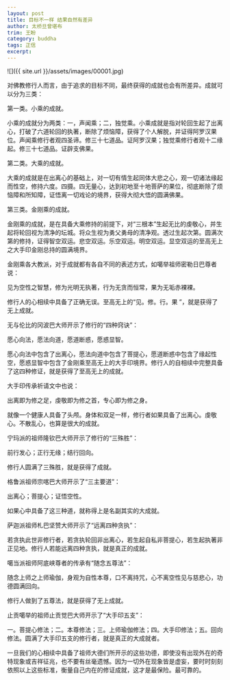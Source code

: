 ```yaml
---
layout: post
title: 目标不一样 结果自然有差异
author: 太桥旦曾堪布
trim: 王盼
category: buddha
tags: 正信
excerpt:
---
```


![]({{ site.url }}/assets/images/00001.jpg)

对佛教修行人而言，由于追求的目标不同，最终获得的成就也会有所差异。成就可以分为三类：

第一类。小乘的成就。

小乘的成就分为两类：一，声闻乘；二，独觉乘。小乘成就是指对轮回生起了出离心，打破了六道轮回的执著，断除了烦恼障，获得了个人解脱，并证得阿罗汉果位。声闻乘修行者观四圣谛。修三十七道品。证阿罗汉果；独觉乘修行者观十二缘起。修三十七道品。证辟支佛果。

第二类。大乘的成就。

大乘的成就是在出离心的基础上，对一切有情生起同体大悲之心，观一切诸法缘起而性空，修持六度。四摄。四无量心，达到初地至十地菩萨的果位，彻底断除了烦恼障和所知障，证悟离一切戏论的境界，获得大彻大悟的圆满佛果。

第三类。金刚乘的成就。

金刚乘的成就，是在具备大乘修持的前提下，对“三根本”生起无比的虔敬心，并生起将轮回视为清净的坛城。将众生视为勇父勇母的清净观。透过生起次第。圆满次第的修持，证得智空双运。悲空双运。乐空双运。明空双运。显空双运的至高无上之大手印金刚总持的圆满境界。

金刚乘各大教派，对于成就都有各自不同的表述方式，如噶举祖师密勒日巴尊者说：

见为空性之智慧，修为光明无执著，行为无贪而恒常，果为无垢赤裸裸。

修行人的心相续中具备了正确无误。至高无上的“见。修。行。果 ”，就是获得了无上成就。

无与伦比的冈波巴大师开示了修行的“四种窍诀”：

愿心向法，愿法向道，愿道断惑，愿惑显智。

愿心向法中包含了出离心，愿法向道中包含了菩提心，愿道断惑中包含了缘起性空，愿惑显智中包含了金刚乘至高无上的大手印境界。修行人的自相续中完整具备了这四种修证，就是获得了至高无上的成就。

大手印传承祈请文中也说：

出离即为修之足，虔敬即为修之首，专心即为修之身。

就像一个健康人具备了头颅。身体和双足一样，修行者如果具备了出离心。虔敬心。不散乱心，也算是很大的成就。

宁玛派的祖师隆钦巴大师开示了修行的“三殊胜”：

前行发心；正行无缘；结行回向。

修行人圆满了三殊胜，就是获得了成就。

格鲁派祖师宗喀巴大师开示了“三主要道”：

出离心；菩提心；证悟空性。

如果心中具备了这三种道，就称得上是名副其实的大成就。

萨迦派祖师札巴坚赞大师开示了“远离四种贪执”：

若贪执此世非修行者，若贪执轮回非出离心，若生起自私非菩提心，若生起执著非正见地。修行人若能远离四种贪执，就是真正的成就。

噶当派祖师阿底峡尊者的传承有“随念五尊法”：

随念上师之上师瑜伽，身观为自性本尊，口不离持咒，心不离空性见与慈悲心，功德圆满回向。

修行人做到了五尊法，就是获得了无上成就。

止贡噶举的祖师止贡觉巴大师开示了“大手印五支”：

一。菩提心修法；二。本尊修法；三。上师瑜伽修法；四。大手印修法；五。回向修法。圆满了大手印五支的修行者，就是真正的大成就者。

一旦我们的心相续中具备了祖师大德们所开示的这些功德，即使没有出现外在的奇特现象或吉祥征兆，也不要有丝毫遗憾。因为一切外在现象皆是虚妄，要时时刻刻依照以上这些标准，衡量自己内在的修证成就，这才是最保险。最可靠的。
